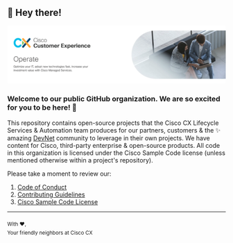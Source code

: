 ## 👋 Hey there! 

[![CX Lifecycle Services](https://raw.githubusercontent.com/ciscomanagedservices/.github/main/profile/landing.png)](https://www.cisco.com/site/us/en/services/lifecycle-services/index.html)

### Welcome to our public GitHub organization. We are so excited for you to be here! 🎉

This repository contains open-source projects that the Cisco CX Lifecycle Services & Automation team produces for our partners, customers & the ✨ amazing [DevNet](https://developer.cisco.com) community to leverage in their own projects. We have content for Cisco, third-party enterprise & open-source products. All code in this organization is licensed under the Cisco Sample Code license (unless mentioned otherwise within a project's repository).

Please take a moment to review our:
1. [Code of Conduct](https://github.com/ciscomanagedservices/.github/blob/main/CODE_OF_CONDUCT.md)
2. [Contributing Guidelines](https://github.com/ciscomanagedservices/.github/blob/main/CONTRIBUTING.md)
3. [Cisco Sample Code License](https://github.com/ciscomanagedservices/.github/blob/main/LICENSE.md)

---

<sub>With ❤️,
<br>Your friendly neighbors at Cisco CX

